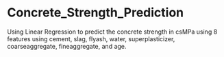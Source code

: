 # Concrete_Strength_Prediction
Using Linear Regression to predict the concrete strength in csMPa using 8 features using cement, slag, flyash, water, superplasticizer, coarseaggregate, fineaggregate, and age.
